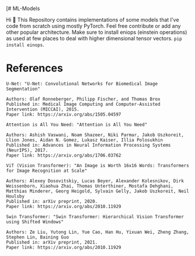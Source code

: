 [# ML-Models

Hi 👋
This Repository contains implementations of some models that I've code from scratch using mostly PyTorch. Feel free contribute or add any other popular architecture. Make sure to install eniops (einstein operations) as used at few places to deal with higher dimensional tensor vectors. ```pip install einops```.



# References

```
U-Net: "U-Net: Convolutional Networks for Biomedical Image Segmentation"

Authors: Olaf Ronneberger, Philipp Fischer, and Thomas Brox
Published in: Medical Image Computing and Computer-Assisted Intervention (MICCAI), 2015.
Paper link: https://arxiv.org/abs/1505.04597
```
```
Attention is All You Need: "Attention is All You Need"

Authors: Ashish Vaswani, Noam Shazeer, Niki Parmar, Jakob Uszkoreit, Llion Jones, Aidan N. Gomez, Lukasz Kaiser, Illia Polosukhin
Published in: Advances in Neural Information Processing Systems (NeurIPS), 2017.
Paper link: https://arxiv.org/abs/1706.03762
```
```
ViT (Vision Transformer): "An Image is Worth 16x16 Words: Transformers for Image Recognition at Scale"

Authors: Alexey Dosovitskiy, Lucas Beyer, Alexander Kolesnikov, Dirk Weissenborn, Xiaohua Zhai, Thomas Unterthiner, Mostafa Dehghani, Matthias Minderer, Georg Heigold, Sylvain Gelly, Jakob Uszkoreit, Neil Houlsby
Published in: arXiv preprint, 2020.
Paper link: https://arxiv.org/abs/2010.11929
```
```
Swin Transformer: "Swin Transformer: Hierarchical Vision Transformer using Shifted Windows"

Authors: Ze Liu, Yutong Lin, Yue Cao, Han Hu, Yixuan Wei, Zheng Zhang, Stephen Lin, Baining Guo
Published in: arXiv preprint, 2021.
Paper link: https://arxiv.org/abs/2010.11929
```
